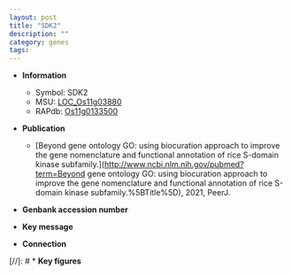 ```yaml
---
layout: post
title: "SDK2"
description: ""
category: genes
tags: 
---
```


* **Information**  
    + Symbol: SDK2  
    + MSU: [LOC_Os11g03880](http://rice.uga.edu/cgi-bin/ORF_infopage.cgi?orf=LOC_Os11g03880)  
    + RAPdb: [Os11g0133500](http://rapdb.dna.affrc.go.jp/viewer/gbrowse_details/irgsp1?name=Os11g0133500)  

* **Publication**  
    + [Beyond gene ontology GO: using biocuration approach to improve the gene nomenclature and functional annotation of rice S-domain kinase subfamily.](http://www.ncbi.nlm.nih.gov/pubmed?term=Beyond gene ontology GO: using biocuration approach to improve the gene nomenclature and functional annotation of rice S-domain kinase subfamily.%5BTitle%5D), 2021, PeerJ.

* **Genbank accession number**  

* **Key message**  

* **Connection**  

[//]: # * **Key figures**  


